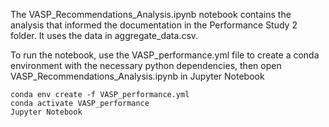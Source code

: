 The VASP_Recommendations_Analysis.ipynb notebook contains the analysis that informed the documentation in the Performance Study 2 folder. It uses the data in aggregate_data.csv.

To run the notebook, use the VASP_performance.yml file to create a conda environment with the necessary python dependencies, then open VASP_Recommendations_Analysis.ipynb in Jupyter Notebook

```
conda env create -f VASP_performance.yml
conda activate VASP_performance
Jupyter Notebook
```
